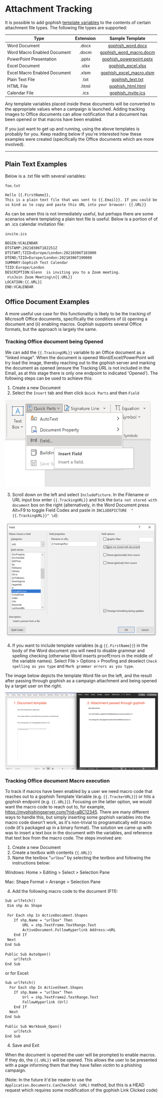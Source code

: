 # Attachment Tracking

It is possible to add gophish [template variables](https://docs.getgophish.com/user-guide/template-reference) to the contents of certain attachment file types. The following file types are supported:

| Type          | Extension     | Sample Template     |
| ------------- |:-------------:| :-------------:|
| Word Document      | .docx | [gophish_word.docx](example-attachments/gophish_word.docx) |
| Word Macro Enabled Document| .docm|  [gophish_word_macro.docm](example-attachments/gophish_word_macro.docm) |
| PowerPoint Presentation | .pptx| [gophish_powerpoint.pptx](example-attachments/gophish_powerpoint.pptx) |
| Excel Document | .xlsx | [gophish_excel.xlsx](example-attachments/gophish_excel.xlsx) |
| Excel Macro Enabled Document | .xlsm | [gophish_excel_macro.xlsm](example-attachments/gophish_excel_macro.xlsm) |
| Plain Text File | .txt | [gophish_text.txt](example-attachments/gophish_text.txt) |
| HTML File | .html | [gophish_html.html](example-attachments/gophish_html.html) |
| Calendar File | .ics | [gophish_invite.ics](example-attachments/gophish_invite.ics) |    

Any template variables placed inside these documents will be converted to the appropriate values when a campaign is launched. Adding tracking images to Office documents can allow notification that a document has been opened or that macros have been enabled.

If you just want to get up and running, using the above templates is probably for you. Keep reading below if you're interested how these examples were created (specifically the Office documents which are more involved).

---

## Plain Text Examples
Below is a .txt file with several variables:

`foo.txt`
```
Hello {{.FirstName}},
This is a plain text file that was sent to {{.Email}}. If you could be so kind as to copy and paste this URL into your browser: {{.URL}}
```

As can be seen this is not immediately useful, but perhaps there are some scenarios where templating a plain text file is useful. Below is a portion of of an .ics calendar invitation file:

`invite.ics`
```
BEGIN:VCALENDAR
DTSTAMP:20210306T182251Z
DTSTART;TZID=Europe/London:20210306T183000
DTEND;TZID=Europe/London:20210306T190000
SUMMARY:Gophish Test Calendar
TZID:Europe/London
DESCRIPTION:Glenn  is inviting you to a Zoom meeting.
 n\nJoin Zoom Meeting\n{{.URL}}
LOCATION:{{.URL}}
END:VCALENDAR
```


## Office Document Examples
A more useful use case for this functionality is likely to be the tracking of Microsoft Office documents, specifically the conditions of (i) opening a document and (ii) enabling macros. Gophish supports several Office formats, but the approach is largely the same.

### Tracking Office document being Opened
We can add the `{{.TrackingURL}}` variable to an Office document as a "linked image". When the document is opened Word/Excel/PowerPoint will try load the image, thereby reaching out to the gophish server and marking the document as opened (ensure the Tracking URL is not included in the Email, as at this stage there is only one endpoint to indicated 'Opened'). The following steps can be used to achieve this:

1. Create a new Document
2. Select the `Insert` tab and then click `Quick Parts` and then `Field`

![](imgs/insert_field.png)

3. Scroll down on the left and select `IncludePicture`. In the Filename or URL input box enter `{{.TrackingURL}}` and tick the `Data not stored with document` box on the right (alternatively, in the Word Document press Alt+F9 to toggle Field Codes and paste in `INCLUDEPICTURE  "{{.TrackingURL}}" \d`):

![](imgs/include_picture.png)



4. If you want to include template variables (e.g `{{.FirstName}}`) in the body of the Word document you will need to disable grammar and spelling checking (otherwise Word inserts proofErrors in the middle of the variable names). Select File > Options > Proofing and deselect `Check spelling as you type` and `Mark grammar errors as you type`. 

The image below depicts the template Word file on the left, and the result after passing through gophish as a campaign attachment and being opened by a target user on the right.

![](imgs/document_templated.png)




### Tracking Office document Macro execution
To track if macros have been enabled by a user we need macro code that reaches out to a gophish Template Variable (e.g. `{{.TrackerURL}}`) or hits a gophish endpoint (e.g. `{{.URL}}`). Focusing on the latter option, we would want the macro code to reach out to, for example, https://myphishingserver.com/?rid=aBC12345. There are many different ways to handle this, but simply inserting some gophish variables into the macro code doesn't work, as it's non-trivial to programatically edit macro code (it's packaged up in a binary format). The solution we came up with was to insert a text box in the document with the variables, and reference that text box from the macro code. The steps involved are:

1. Create a new Document
2. Create a textbox with contents `{{.URL}}`
3. Name the textbox "`urlbox`" by selecting the textbox and following the instructions below:
  
  Windows: Home > Editing > Select > Selection Pane
  
  Mac: Shape Format > Arrange > Selection Pane 

4. Add the following macro code to the document (F11):

```
Sub urlfetch()
 Dim shp As Shape

 For Each shp In ActiveDocument.Shapes
    If shp.Name = "urlbox" Then
        URL = shp.TextFrame.TextRange.Text
        ActiveDocument.FollowHyperlink Address:=URL
    End If
 Next
End Sub

Public Sub AutoOpen()
    urlfetch
End Sub

```

or for Excel:
```
Sub urlfetch()
  For Each shp In ActiveSheet.Shapes
    If shp.Name = "urlbox" Then
        Url = shp.TextFrame2.TextRange.Text
        FollowHyperlink (Url)
    End If
  Next
End Sub

Public Sub Workbook_Open()
    urlfetch
End Sub
```

4. Save and Exit

When the document is opened the user will be prompted to enable macros. If they do, the `{{.URL}}` will be opened. This allows the user to be presented with a page informing them that they have fallen victim to a phishing campaign.
  
(Note: In the future it'd be neater to use the `Application.Documents.CanCheckOut (URL)` method, but this is a HEAD request which requires some modification of the gophish Link Clicked code)